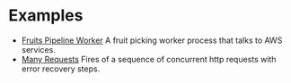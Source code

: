 # Examples

- [Fruits Pipeline Worker](./fruits-pipeline-worker/) A fruit picking worker process that talks to AWS services.
- [Many Requests](./many-requests/) Fires of a sequence of concurrent http requests with error recovery steps.
